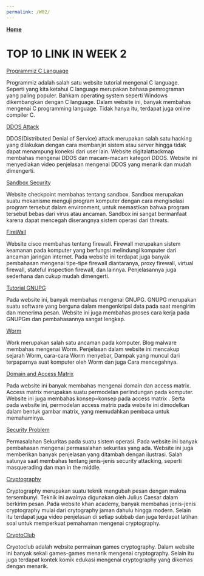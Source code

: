 ```yaml
---
permalink: /W02/
---
```

[**Home**](https://angelindepthios.github.io/os211/)

# TOP 10 LINK IN WEEK 2

[Programmiz C Language](https://www.programiz.com/c-programming)

Programmiz adalah salah satu website tutorial mengenai C language. Seperti yang kita ketahui C language merupakan bahasa pemrograman yang paling populer. Bahkam operating system seperti Windows dikembangkan dengan C language. Dalam website ini, banyak membahas mengenai C programming language. Tidak hanya itu, terdapat juga online compiler C.

[DDOS Attack](https://www.digitalattackmap.com/understanding-ddos/)

DDOS(Distributed Denial of Service) attack merupakan salah satu hacking yang dilakukan dengan cara membanjiri sistem atau server hingga tidak dapat menampung koneksi dari user lain. Website digitalattackmap membahas mengenai DDOS dan macam-macam kategori DDOS. Website ini menyediakan video penjelasan mengenai DDOS yang menarik dan mudah dimengerti. 

[Sandbox Security](https://www.checkpoint.com/cyber-hub/threat-prevention/what-is-sandboxing/)

Website checkpoint membahas tentang sandbox. Sandbox merupakan suatu mekanisme menguji program komputer dengan cara mengisolasi program tersebut dalam environment, untuk memastikan bahwa program tersebut bebas dari virus atau ancaman. Sandbox ini sangat bermanfaat karena dapat mencegah diserangnya sistem operasi dari threats. 

[FireWall](https://www.niagahoster.co.id/blog/firewall-adalah/)

Website cisco membahas tentang firewall. Firewall merupakan sistem keamanan pada komputer yang berfungsi melindungi komputer dari ancaman jaringan internet. Pada website ini terdapat juga banyak pembahasan mengenai tipe-tipe firewall diantaranya, proxy firewall, virtual firewall, stateful inspection firewall, dan lainnya. Penjelasannya juga sederhana dan cukup mudah dimengerti.

[Tutorial GNUPG](https://syam.web.id/2019/10/mengenal-gnu-privacy-guard-gpg-dan-fungsinya/)

Pada website ini, banyak membahas mengenai GNUPG. GNUPG merupakan suatu software yang berguna dalam mengenkripsi data pada saat mengirim dan menerima pesan. Website ini juga membahas proses cara kerja pada GNUPGm dan pembahasannya sangat lengkap.

[Worm](https://blog.malwarebytes.com/threats/worm/)

Work merupakan salah satu ancaman pada komputer. Blog malware membahas mengenai Worm. Penjelasan dalam website ini mencakup sejarah Worm, cara-cara Worm menyebar, Dampak yang muncul dari terpaparnya suat komputer oleh Worm dan juga Cara mencegahnya. 

[Domain and Access Matrix ](https://padakuu.com/article/163-access-matrix)

Pada website ini banyak membahas mengenai domain dan access matrix. Access matrix merupakan suatu permodelan perlindungan pada komputer. Website ini juga membahas konsep=konsep pada access matrix . Serta pada website ini, permodelan access matrix pada website ini dimodelkan dalam bentuk gambar matrix, yang memudahkan pembaca untuk memahaminya.

[Security Problem](https://www2.cs.uic.edu/~jbell/CourseNotes/OperatingSystems/15_Security.html)

Permasalahan Sekuritas pada suatu sistem operasi. Pada website ini banyak pembahasan mengenai permasalahan sekuritas yang ada. Website ini juga memberikan banyak penjelasan yang ditambah dengan ilustrasi. Salah satunya saat membahas tentang jenis-jenis security attacking, seperti masquerading dan man in the middle.

[Cryptography](https://www.khanacademy.org/computing/computer-science/cryptography)

Cryptography merupakan suatu teknik mengubah pesan dengan makna tersembunyi. Teknik ini awalnya digunakan oleh Julius Caesar dalam berkirim pesan .Pada website khan  academy, banyak membahas jenis-jenis cryptography mulai dari crytography jaman dahulu hingga modern. Selain itu terdapat juga video penjelasan di setiap subbab dan juga terdapat latihan soal untuk memperkuat pemahaman mengenai cryptography.

[CryptoClub](https://www.cryptoclub.org/#vTeachers)

Cryotoclub adalah website permainan games cryptography. Dalam website ini banyak sekali games-games menarik mengenai cryptography. Selain itu juga terdapat kontek komik edukasi mengenai cryptography yang dikemas dengan menarik.

